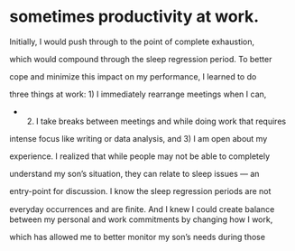 # sometimes productivity at work.

Initially, I would push through to the point of complete exhaustion,

which would compound through the sleep regression period. To better

cope and minimize this impact on my performance, I learned to do

three things at work: 1) I immediately rearrange meetings when I can,

- 2) I take breaks between meetings and while doing work that requires

intense focus like writing or data analysis, and 3) I am open about my

experience. I realized that while people may not be able to completely

understand my son’s situation, they can relate to sleep issues — an

entry-point for discussion. I know the sleep regression periods are not

everyday occurrences and are ﬁnite. And I knew I could create balance between my personal and work commitments by changing how I work,

which has allowed me to better monitor my son’s needs during those
